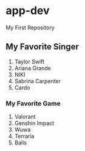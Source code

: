 # app-dev
My First Repository
## **My Favorite Singer**
1. Taylor Swift
2. Ariana Grande
3. NIKI
4. Sabrina Carpenter
5. Cardo
### **My Favorite Game**
1. Valorant
2. Genshin Impact
3. Wuwa
4. Terraria
5. Balls

